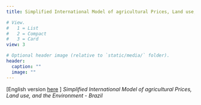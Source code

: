 ```yaml
---
title: Simplified International Model of agricultural Prices, Land use, and the Environment - Brazil

# View.
#   1 = List
#   2 = Compact
#   3 = Card
view: 3

# Optional header image (relative to `static/media/` folder).
header:
  caption: ""
  image: ""
---
```

[English version [here](http://cicerolima.com) ] *Simplified International Model of agricultural Prices, Land use, and the Environment - Brazil*
